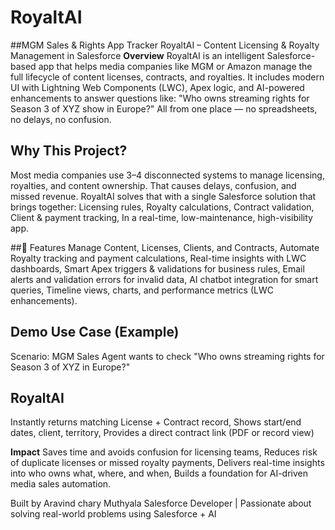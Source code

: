 # RoyaltAI
##MGM Sales &amp; Rights App Tracker
 RoyaltAI – Content Licensing & Royalty Management in Salesforce
**Overview**
RoyaltAI is an intelligent Salesforce-based app that helps media companies like MGM or Amazon manage the full lifecycle of content licenses, contracts, and royalties.
It includes modern UI with Lightning Web Components (LWC), Apex logic, and AI-powered enhancements to answer questions like:
"Who owns streaming rights for Season 3 of XYZ show in Europe?"
All from one place — no spreadsheets, no delays, no confusion.

## Why This Project?
Most media companies use 3–4 disconnected systems to manage licensing, royalties, and content ownership. That causes delays, confusion, and missed revenue.
RoyaltAI solves that with a single Salesforce solution that brings together:
Licensing rules,
Royalty calculations,
Contract validation,
Client & payment tracking,
In a real-time, low-maintenance, high-visibility app.

##🎯 Features
Manage Content, Licenses, Clients, and Contracts,
Automate Royalty tracking and payment calculations,
Real-time insights with LWC dashboards,
Smart Apex triggers & validations for business rules,
Email alerts and validation errors for invalid data,
AI chatbot integration for smart queries,
Timeline views, charts, and performance metrics (LWC enhancements).

## Demo Use Case (Example)
Scenario: MGM Sales Agent wants to check "Who owns streaming rights for Season 3 of XYZ in Europe?"
## RoyaltAI
Instantly returns matching License + Contract record,
Shows start/end dates, client, territory,
Provides a direct contract link (PDF or record view)

**Impact**
Saves time and avoids confusion for licensing teams,
Reduces risk of duplicate licenses or missed royalty payments,
Delivers real-time insights into who owns what, where, and when,
Builds a foundation for AI-driven media sales automation.


Built by Aravind chary Muthyala
Salesforce Developer | Passionate about solving real-world problems using Salesforce + AI

